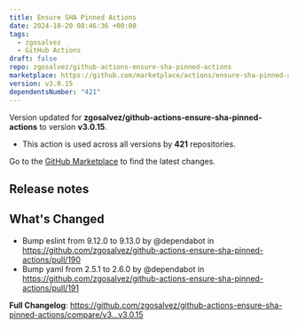 ```yaml
---
title: Ensure SHA Pinned Actions
date: 2024-10-20 08:46:36 +00:00
tags:
  - zgosalvez
  - GitHub Actions
draft: false
repo: zgosalvez/github-actions-ensure-sha-pinned-actions
marketplace: https://github.com/marketplace/actions/ensure-sha-pinned-actions
version: v3.0.15
dependentsNumber: "421"
---
```



Version updated for **zgosalvez/github-actions-ensure-sha-pinned-actions** to version **v3.0.15**.
- This action is used across all versions by **421** repositories.

Go to the [GitHub Marketplace](https://github.com/marketplace/actions/ensure-sha-pinned-actions) to find the latest changes.

## Release notes

## What's Changed
* Bump eslint from 9.12.0 to 9.13.0 by @dependabot in https://github.com/zgosalvez/github-actions-ensure-sha-pinned-actions/pull/190
* Bump yaml from 2.5.1 to 2.6.0 by @dependabot in https://github.com/zgosalvez/github-actions-ensure-sha-pinned-actions/pull/191


**Full Changelog**: https://github.com/zgosalvez/github-actions-ensure-sha-pinned-actions/compare/v3...v3.0.15
